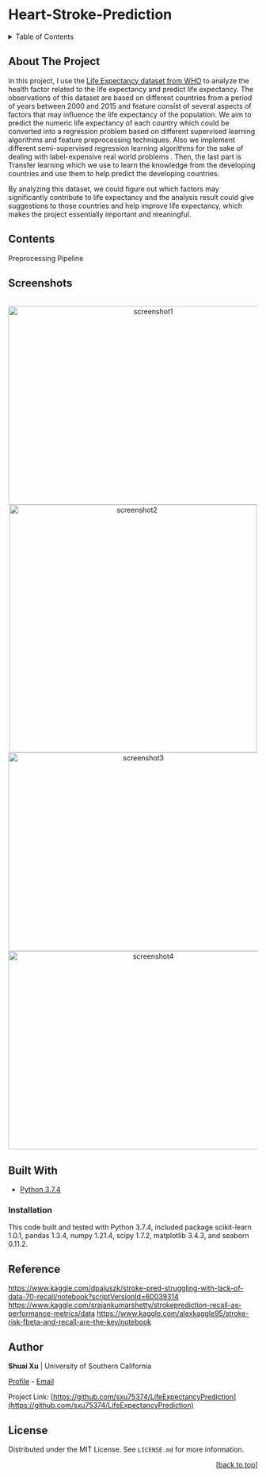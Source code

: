 
<div id="top"></div>

# Heart-Stroke-Prediction


<!-- TABLE OF CONTENTS -->
<details>
  <summary>Table of Contents</summary>
  <ol>
    <li><a href="#about-the-project">About The Project</a></li>
    <li><a href="#contents">Contents</a></li>
    <li><a href="#screenshots">Screenshots</a></li>
    <li><a href="#built-with">Built With</a></li>
      <ul>
          <li><a href="#installation">Installation</a></li>
      </ul>
    <li><a href="#author">Author</a></li>
    <li><a href="#license">License</a></li>
  </ol>
</details>

## About The Project

In this project, I use the [Life Expectancy dataset from WHO](https://www.kaggle.com/kumarajarshi/life-expectancy-who) to analyze the health factor related to the life expectancy and predict life expectancy. The observations of this dataset are based on different countries from a period of years between 2000 and 2015 and feature consist of several aspects of factors that may influence the life expectancy of the population. We aim to predict the numeric life expectancy of each country which could be converted into a regression problem based on different supervised learning algorithms and feature preprocessing techniques. Also we implement different semi-supervised regression learning algorithms for the sake of dealing with label-expensive real world problems <!--引用算法和论文-->. Then, the last part is Transfer learning which we use to learn the knowledge from the developing countries and use them to help predict the developing countries.

By analyzing this dataset, we could figure out which factors may significantly contribute to life expectancy and the analysis result could give suggestions to those countries and help improve life expectancy, which makes the project essentially important and meaningful.

## Contents
Preprocessing Pipeline

## Screenshots
<br />
<div align="center">
  <img src="screenshots/screenshot1.png" alt="screenshot1" width="570" height="400">
  <img src="screenshots/screenshot2.png" alt="screenshot2" width="500" height="500">
  <img src="screenshots/screenshot3.png" alt="screenshot3" width="530" height="400">
  <img src="screenshots/screenshot4.png" alt="screenshot4" width="570" height="400">
</div>


## Built With
- [Python 3.7.4](https://www.python.org/downloads/release/python-374/)


### Installation
This code built and tested with Python 3.7.4, included package scikit-learn 1.0.1, pandas 1.3.4, numpy 1.21.4, scipy 1.7.2, matplotlib 3.4.3, and seaborn 0.11.2.

## Reference
https://www.kaggle.com/dpaluszk/stroke-pred-struggling-with-lack-of-data-70-recall/notebook?scriptVersionId=60039314
https://www.kaggle.com/srajankumarshetty/strokeprediction-recall-as-performance-metrics/data
https://www.kaggle.com/alexkaggle95/stroke-risk-fbeta-and-recall-are-the-key/notebook
<!--## further improvement-->


## Author

**Shuai Xu** | University of Southern California

[Profile](https://github.com/sxu75374) - <a href="mailto:sxu75374@usc.edu?subject=Nice to meet you!&body=Hi Shuai!">Email</a>

Project Link: [https://github.com/sxu75374/LifeExpectancyPrediction](https://github.com/sxu75374/LifeExpectancyPrediction)

<!-- LICENSE -->
## License

Distributed under the MIT License. See `LICENSE.md` for more information.

<p align="right">[<a href="#top">back to top</a>]</p>
